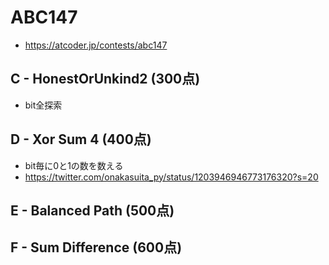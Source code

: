 # ABC147
* https://atcoder.jp/contests/abc147


## C - HonestOrUnkind2 (300点)
* bit全探索


## D - Xor Sum 4 (400点)
* bit毎に0と1の数を数える
* https://twitter.com/onakasuita_py/status/1203946946773176320?s=20


## E - Balanced Path (500点)


## F - Sum Difference (600点)
